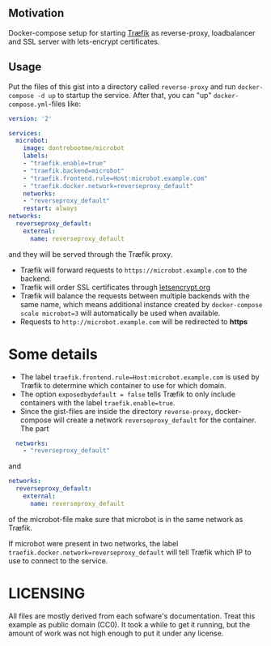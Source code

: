 ## Motivation

Docker-compose setup for starting  [Træfik](https://traefik.io/) as reverse-proxy, loadbalancer and SSL server with lets-encrypt certificates.

## Usage

Put the files of this gist into a directory called `reverse-proxy` and run `docker-compose -d up` to startup the service.
After that, you can "up" `docker-compose.yml`-files like:

```yaml
version: '2'

services:
  microbot:
    image: dontrebootme/microbot
    labels:
    - "traefik.enable=true"
    - "traefik.backend=microbot"
    - "traefik.frontend.rule=Host:microbot.example.com"
    - "traefik.docker.network=reverseproxy_default"
    networks:
    - "reverseproxy_default"
    restart: always
networks:
  reverseproxy_default:
    external:
      name: reverseproxy_default
```
and they will be served through the Træfik proxy. 

* Træfik will forward requests to `https://microbot.example.com` to the backend.
* Træfik will order SSL certificates through [letsencrypt.org](https://letsencrypt.org/)
* Træfik will balance the requests between multiple backends with the same name, which means
  additional instance created by `docker-compose scale microbot=3` will automatically be used when
  available. 
* Requests to `http://microbot.example.com` will be redirected to **https**

# Some details

* The label `traefik.frontend.rule=Host:microbot.example.com` is used by Træfik to determine which container to use for which domain.
* The option `exposedbydefault = false` tells Træfik to only include containers with the label `traefik.enable=true`.
* Since the gist-files are inside the directory `reverse-proxy`, docker-compose will create a network `reverseproxy_default` for the container. The part

```yaml
  networks:
    - "reverseproxy_default"
```

and

```yaml
networks:
  reverseproxy_default:
    external:
      name: reverseproxy_default
```
of the microbot-file make sure that microbot is in the same network as Træfik.

If microbot were present in two networks, the label `traefik.docker.network=reverseproxy_default` will tell Træfik which IP to use to connect to the service.

# LICENSING

All files are mostly derived from each sofware's documentation.
Treat this example as public domain (CC0). It took a while to get it
running, but the amount of work was not high enough to put it under any license.

